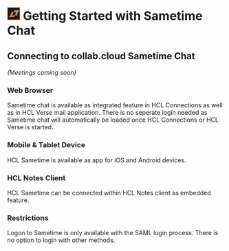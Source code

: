 # <img src="/assets/images/HCL_Sametime_Master.png" alt="SametimeLogo" height="30" /> Getting Started with Sametime Chat

## Connecting to __collab.cloud__ Sametime Chat
*(Meetings coming soon)*

### Web Browser
Sametime chat is available as integrated feature in HCL Connections as well as in HCL Verse mail application. There is no seperate login needed as Sametime chat will automatically be loaded once HCL Connections or HCL Verse is started.

### Mobile & Tablet Device
HCL Sametime is available as app for iOS and Android devices.

### HCL Notes Client
HCL Sametime can be connected within HCL Notes client as embedded feature.

### Restrictions
Logon to Sametime is only available with the SAML login process. There is no option to login with other methods.
